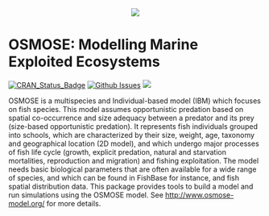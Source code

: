 <div align="center">
  <img src="http://documentation.osmose-model.org/_images/logo-osmose.svg">
</div>

OSMOSE: Modelling Marine Exploited Ecosystems
=============================================

[![CRAN_Status_Badge](http://www.r-pkg.org/badges/version/osmose)](http://cran.r-project.org/package=osmose)
[![Github Issues](http://githubbadges.herokuapp.com/osmose-model/osmose/issues.svg?style=flat-square)](https://github.com/osmose-model/osmose/issues)
[![](http://cranlogs.r-pkg.org/badges/osmose)](http://cran.rstudio.com/web/packages/osmose/index.html)

OSMOSE is a multispecies and Individual-based model (IBM) which focuses on fish species.
  This model assumes opportunistic predation based on spatial co-occurrence and size 
  adequacy between a predator and its prey (size-based opportunistic predation). It
  represents fish individuals grouped into schools, which are characterized by their
  size, weight, age, taxonomy and geographical location (2D model), and which undergo
  major processes of fish life cycle (growth, explicit predation, natural and starvation
  mortalities, reproduction and migration) and fishing exploitation. The model needs
  basic biological parameters that are often available for a wide range of species, and
  which can be found in FishBase for instance, and fish spatial distribution data. This
  package provides tools to build a model and run simulations using the OSMOSE model. See
  <http://www.osmose-model.org/> for more details.
